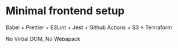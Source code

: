 # Minimal frontend setup

Babel + Prettier + ESLint + Jest + Github Actions + S3 + Terrraform

No Virtial DOM, No Webapack
